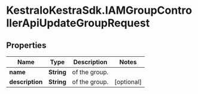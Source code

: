 # KestraIoKestraSdk.IAMGroupControllerApiUpdateGroupRequest

## Properties

Name | Type | Description | Notes
------------ | ------------- | ------------- | -------------
**name** | **String** | of the group. | 
**description** | **String** | of the group. | [optional] 


